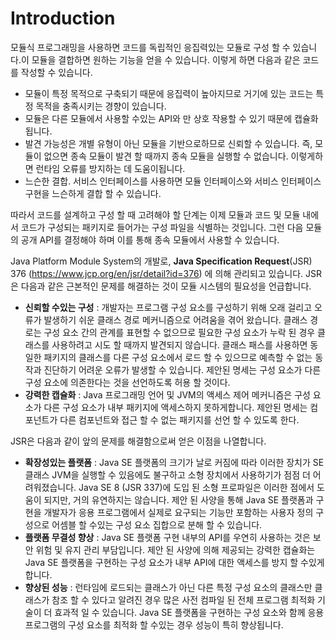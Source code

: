 # Introduction

모듈식 프로그래밍을 사용하면 코드를 독립적인 응집력있는 모듈로 구성 할 수 있습니다.이 모듈을 결합하면 원하는 기능을 얻을 수 있습니다. 이렇게 하면 다음과 같은 코드를 작성할 수 있습니다.

* 모듈이 특정 목적으로 구축되기 때문에 응집력이 높아지므로 거기에 있는 코드는 특정 목적을 충족시키는 경향이 있습니다.
* 모듈은 다른 모듈에서 사용할 수있는 API와 만 상호 작용할 수 있기 때문에 캡슐화됩니다.
* 발견 가능성은 개별 유형이 아닌 모듈을 기반으로하므로 신뢰할 수 있습니다. 즉, 모듈이 없으면 종속 모듈이 발견 할 때까지 종속 모듈을 실행할 수 없습니다. 이렇게하면 런타임 오류를 방지하는 데 도움이됩니다.
* 느슨한 결합. 서비스 인터페이스를 사용하면 모듈 인터페이스와 서비스 인터페이스 구현을 느슨하게 결합 할 수 있습니다.

따라서 코드를 설계하고 구성 할 때 고려해야 할 단계는 이제 모듈과 코드 및 모듈 내에서 코드가 구성되는 패키지로 들어가는 구성 파일을 식별하는 것입니다. 그런 다음 모듈의 공개 API를 결정해야 하며 이를 통해 종속 모듈에서 사용할 수 있습니다.

Java Platform Module System의 개발로, **Java Specification Request**(JSR) 376 (https://www.jcp.org/en/jsr/detail?id=376) 에 의해 관리되고 있습니다. JSR은 다음과 같은 근본적인 문제를 해결하는 것이 모듈 시스템의 필요성을 언급합니다.

* **신뢰할 수있는 구성** : 개발자는 프로그램 구성 요소를 구성하기 위해 오래 걸리고 오류가 발생하기 쉬운 클래스 경로 메커니즘으로 어려움을 겪어 왔습니다. 클래스 경로는 구성 요소 간의 관계를 표현할 수 없으므로 필요한 구성 요소가 누락 된 경우 클래스를 사용하려고 시도 할 때까지 발견되지 않습니다. 클래스 패스를 사용하면 동일한 패키지의 클래스를 다른 구성 요소에서 로드 할 수 있으므로 예측할 수 없는 동작과 진단하기 어려운 오류가 발생할 수 있습니다. 제안된 명세는 구성 요소가 다른 구성 요소에 의존한다는 것을 선언하도록 허용 할 것이다.
* **강력한 캡슐화** : Java 프로그래밍 언어 및 JVM의 액세스 제어 메커니즘은 구성 요소가 다른 구성 요소가 내부 패키지에 액세스하지 못하게합니다. 제안된 명세는 컴포넌트가 다른 컴포넌트와 접근 할 수 없는 패키지를 선언 할 수 있도록 한다.

JSR은 다음과 같이 앞의 문제를 해결함으로써 얻은 이점을 나열합니다.

* **확장성있는 플랫폼** : Java SE 플랫폼의 크기가 날로 커짐에 따라 이러한 장치가 SE 클래스 JVM을 실행할 수 있음에도 불구하고 소형 장치에서 사용하기가 점점 더 어려워졌습니다. Java SE 8 (JSR 337)에 도입 된 소형 프로파일은 이러한 점에서 도움이 되지만, 거의 유연하지는 않습니다. 제안 된 사양을 통해 Java SE 플랫폼과 구현을 개발자가 응용 프로그램에서 실제로 요구되는 기능만 포함하는 사용자 정의 구성으로 어셈블 할 수있는 구성 요소 집합으로 분해 할 수 있습니다.
* **플랫폼 무결성 향상** : Java SE 플랫폼 구현 내부의 API를 우연히 사용하는 것은 보안 위험 및 유지 관리 부담입니다. 제안 된 사양에 의해 제공되는 강력한 캡슐화는 Java SE 플랫폼을 구현하는 구성 요소가 내부 API에 대한 액세스를 방지 할 수있게합니다.
* **향상된 성능** : 런타임에 로드되는 클래스가 아닌 다른 특정 구성 요소의 클래스만 클래스가 참조 할 수 있다고 알려진 경우 많은 사전 컴파일 된 전체 프로그램 최적화 기술이 더 효과적 일 수 있습니다. Java SE 플랫폼을 구현하는 구성 요소와 함께 응용 프로그램의 구성 요소를 최적화 할 수있는 경우 성능이 특히 향상됩니다.